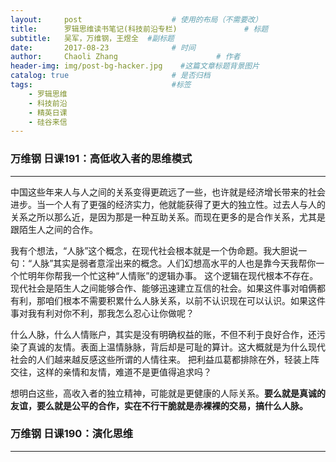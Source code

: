 ```yaml
---
layout:     post                    # 使用的布局（不需要改）
title:      罗辑思维读书笔记(科技前沿专栏)               # 标题
subtitle:   吴军，万维钢，王煜全  #副标题
date:       2017-08-23              # 时间
author:     Chaoli Zhang                      # 作者
header-img: img/post-bg-hacker.jpg    #这篇文章标题背景图片
catalog: true                       # 是否归档
tags:                               #标签
    - 罗辑思维
    - 科技前沿
    - 精英日课
    - 硅谷来信
---
```


### 万维钢 日课191：高低收入者的思维模式
---
中国这些年来人与人之间的关系变得更疏远了一些，也许就是经济增长带来的社会进步。当一个人有了更强的经济实力，他就能获得了更大的独立性。过去人与人的关系之所以那么近，是因为那是一种互助关系。而现在更多的是合作关系，尤其是跟陌生人之间的合作。

我有个想法，“人脉”这个概念，在现代社会根本就是一个伪命题。我大胆说一句：“人脉”其实是弱者意淫出来的概念。人们幻想高水平的人也是靠今天我帮你一个忙明年你帮我一个忙这种“人情账”的逻辑办事。
这个逻辑在现代根本不存在。现代社会是陌生人之间能够合作、能够迅速建立互信的社会。如果这件事对咱俩都有利，那咱们根本不需要积累什么人脉关系，以前不认识现在可以认识。如果这件事对我有利对你不利，那我怎么忍心让你做呢？

什么人脉，什么人情账户，其实是没有明确权益的账，不但不利于良好合作，还污染了真诚的友情。表面上温情脉脉，背后却是可耻的算计。这大概就是为什么现代社会的人们越来越反感这些所谓的人情往来。
把利益瓜葛都排除在外，轻装上阵交往，这样的亲情和友情，难道不是更值得追求吗？

想明白这些，高收入者的独立精神，可能就是更健康的人际关系。**要么就是真诚的友谊，要么就是公平的合作，实在不行干脆就是赤裸裸的交易，搞什么人脉。**


### 万维钢 日课190：演化思维
---
